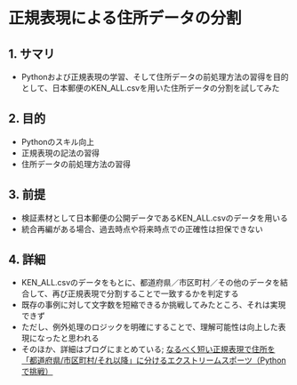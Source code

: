 <!-- omit in toc -->
# 正規表現による住所データの分割

## 1. サマリ
- Pythonおよび正規表現の学習、そして住所データの前処理方法の習得を目的として、日本郵便のKEN_ALL.csvを用いた住所データの分割を試してみた

## 2. 目的
- Pythonのスキル向上
- 正規表現の記法の習得
- 住所データの前処理方法の習得

## 3. 前提
- 検証素材として日本郵便の公開データであるKEN_ALL.csvのデータを用いる
- 統合再編がある場合、過去時点や将来時点での正確性は担保できない

## 4. 詳細
- KEN_ALL.csvのデータをもとに、都道府県／市区町村／その他のデータを結合して、再び正規表現で分割することで一致するかを判定する
- 既存の事例に対して文字数を短縮できるか挑戦してみたところ、それは実現できず
- ただし、例外処理のロジックを明確にすることで、理解可能性は向上した表現になったと思われる
- そのほか、詳細はブログにまとめている; [なるべく短い正規表現で住所を「都道府県/市区町村/それ以降」に分けるエクストリームスポーツ（Pythonで挑戦）](https://soysoysoyb.hatenablog.com/entry/2022/10/02/173319)